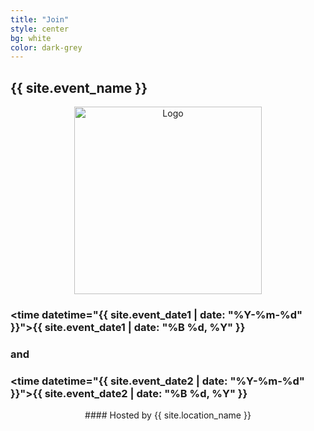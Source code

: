```yaml
---
title: "Join"
style: center
bg: white
color: dark-grey
---
```


## {{ site.event_name }}

<div class="row" align="center">
  <img src={{site-url}}"/img/datarefuge_icon_big.png" alt="Logo" class="img-responsive" style="height:300px;"/>
 </div>

### <time datetime="{{ site.event_date1 | date: "%Y-%m-%d" }}">{{ site.event_date1 | date: "%B %d, %Y" }}</time>
### and
### <time datetime="{{ site.event_date2 | date: "%Y-%m-%d" }}">{{ site.event_date2 | date: "%B %d, %Y" }}</time>

<div class="row" align="center">
#### Hosted by {{ site.location_name }}
</div>
